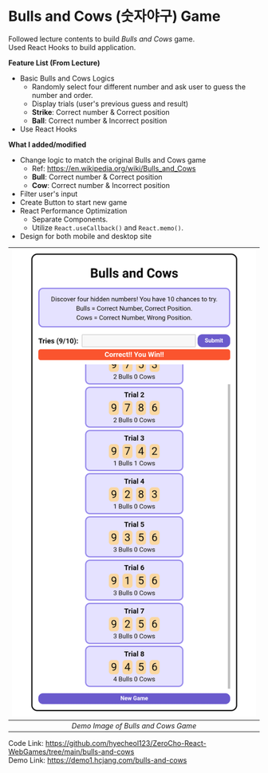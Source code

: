 # Bulls and Cows (숫자야구) Game

Followed lecture contents to build _Bulls and Cows_ game.  
Used React Hooks to build application.

**Feature List (From Lecture)**

- Basic Bulls and Cows Logics
  - Randomly select four different number and ask user to guess the number and order.
  - Display trials (user's previous guess and result)
  - **Strike**: Correct number & Correct position
  - **Ball**: Correct number & Incorrect position
- Use React Hooks

**What I added/modified**

- Change logic to match the original Bulls and Cows game
  - Ref: https://en.wikipedia.org/wiki/Bulls_and_Cows
  - **Bull**: Correct number & Correct position
  - **Cow**: Correct number & Incorrect position
- Filter user's input
- Create Button to start new game
- React Performance Optimization
  - Separate Components.
  - Utilize `React.useCallback()` and `React.memo()`.
- Design for both mobile and desktop site

|![](https://raw.githubusercontent.com/hyecheol123/ZeroCho-React-WebGames/main/img/bulls-and-cows/Bulls-and-Cows-Demo.png)|
| :---------------------------------------------------------------------------------------------------------------------: |
|                                           _Demo Image of Bulls and Cows Game_                                           |

Code Link: https://github.com/hyecheol123/ZeroCho-React-WebGames/tree/main/bulls-and-cows  
Demo Link: https://demo1.hcjang.com/bulls-and-cows
